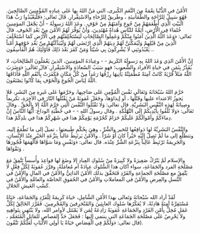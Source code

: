 الأَمْنُ في الدُّنْيا نِعْمَةٌ مِنَ النَّعَمِ الكُبرى، التي مَنَّ اللهُ بِها عَلى عِبادِهِ المُؤْمِنِينَ الصَّالِحِينَ. فَهُوَ سَبِيلٌ لِلرَّاحَةِ والطَّمَأنينَةِ ، وطَريقٌ لِلرَّخاءِ والاسْتِقْرارِ. قَالَ تَعالى: ﴿فَلْيَعْبُدُوا رَبَّ هَذَا الْبَيْتِ الَّذِي أَطْعَمَهُمْ مِنْ جُوعِ وَآمَنَهُمْ مِنْ خَوْفٍ . وعَدَ اللهُ رَسولَهُ - أَنْ يَجْعَلَ المؤمِنينَ خُلفاءَ فِي الْأَرْضِ، أَئِمَّةً للنَّاسِ هُداةً مُهْتَدِينَ، وَأَنْ يُوَفِّرَ لَهُمُ الأَمْنَ مِنْ بَعْدِ الخَوفِ. قالَ تَعالى: ﴿وَعَدَ اللَّهُ الَّذِينَ آمَنُوا مِنْكُمْ وَعَمِلُوا الصَّالِحَاتِ لَيَسْتَخْلِفَنَّهُم فِي الْأَرْضِ كَمَا اسْتَخْلَفَ الَّذِينَ مِنْ قَبْلِهِمْ وَلَيُمَكِّنَنَّ لَهُمْ دِينَهُمْ الَّذِي ارْتَضَى لَهُمْ وَلَيُبَدِّلَنَّهُمْ مِنْ بَعْدِ خَوْفِهِمْ أَمْناً يَعْبُدُونَنِي لَا يُشْرِكُونَ بِي شَيْئاً وَمَنْ كَفَرَ بَعْدَ ذَلِكَ فَأُوْلَئِكَ هُمُ الْفَاسِقُون ..

إِنَّ الأَمْنَ الذِي وَعَدَ اللهُ بِهِ رَسولَهُ الكَريمَ - - وعِبادَهُ المؤمِنينَ، الذينَ يَعْمَلُونَ الصَّالِحَاتِ، لا يُقَدَّرُ بِثَمَنٍ في حَياةِ الأفراد والشُّعوب؛ فهو سَبَبُ السّعادَةِ والاسْتِقْرارِ.  َقالَ تَعَالَى: ﴿وَضَرَبَ اللَّهُ مَثَلاً قَرْيَةً كَانَتْ آمِنَةً مُطْمَئِنَّةً يَأْتِيهَا رِزْقُهَا رَغَداً مِنْ كُلِّ مَكَانٍ فَكَفَرَتْ بِأَنْعُمِ اللَّهِ فَأَذَاقَهَا اللَّهُ لِبَاسَ الْجُوعِ وَالْخَوْفِ بِمَا كَانُوا يَصْنَعُونَ.

حَرَّمَ اللهُ سُبْحَانَهُ وَتَعَالَى نَفْسَ الْمُؤْمِنِ عَلى صَاحِبِها، وحَرَّمَها عَلى غَيرِهِ مِنَ البَشَرِ، فَلا يَجوزُ الاعتداء عليها وقَتْلُها ، أو إيذاؤها، وجَعَلَ عُقوبَةً مَنْ يَقْتُلُها النّارَ في الآخِرَةِ، تكريماً وصِيانَةً لِهذِهِ النَّفْسِ البَشَرِيَّةِ. قال تعالى: وَلا تَقْتُلُوا النَّفْسَ الَّتِي حَرَّمَ اللَّهُ إِلا بِالْحَقِّ . وقالَ تَعَالَى: ﴿وَلا تُلْقُوا بِأَيْدِيكُمْ إِلَى التَّهْلُكَةِ . وقال رسولُ اللهِ - - في خُطْبَةِ الوداع: أَيُّهَا النَّاسُ إِنَّ دِماءَكُمْ وأمْوالَكُمْ عَلَيكُمْ حَرَامٌ كَحُرْمَةِ يَوْمِكُمْ هذا في شَهْرِكُمْ هذا في بلدِكُمْ هذا.

والنَّفْسُ البَشَرِيَّةُ لها دَوافِعُها للخير والشَّرِّ ، وهِيَ بِحُكْمِ طَبيعتها ، تميلُ إلى ما تَطْمَعُ إليه، وتتطلَّع إلى ما لَمْ تَصِلْ إِلَيْهِ خَيْراً كانَ أَوْ شَرّاً . والأَمْنُ يَرتَبِطُ غالباً بِنَزَّعَةِ الخَيْرِ عِنْدَ الإِنْسانِ، وَالجَرِيمَةُ تَرْتَبِطُ عَالِباً بِنَزْعَةِ الشَّرِّ عِنْدَه. قال تعالى: ﴿وَنَفْسٍ وَمَا سَوَّاهَا فَأَلْهَمَهَا فُجُورَهَا وَتَقْوَاهَا .

والإسلام لَمْ يَتْرُكْ صَغِيرَةً ولا كَبِيرَةً مِنْ سُلوكِ العِبادِ إلا وضَعَ لها قواعِدَ وأُسساً تَتَّفِقُ مَعَ مَصْلَحَةِ الفرد والجَمَاعَةِ، سواء أكان هذا السُّلوك عِبادَةً أم مُعامَلَةً، وقرَّرَ عُقوبَةً لِكُلِّ فِعْلٍ لا يَتَّفِقُ مع مَصْلَحَةِ الجماعةِ والفَرْدِ فَتَحَقَّقَ بذلك الأَمْنُ الذاتِيُّ والأَمْنُ في المالِ والأَمْنُ في النَّسلِ والعِرضِ والأَمْنُ في المعاملاتِ والأمْنُ في الحُقوقِ الخاصَّة والعامَّةِ والأَمْنُ في كَسْبِ العَيشِ الحَلالِ.

لَقَدْ أراد الله سُبْحانَهُ وَتَعالى بهذا الأَمْنِ الشَّامِلِ، حَياةَ كَرِيمَةً لِلْفَرْدِ وَالجَمَاعَةِ، حَيَاةً مُسْتَقِرَّةً آمِنَةً هَادِئَةً، لا يُعَكُرُها سُلوك العابِثِينَ وَالمُنْحَرِفينَ وَالمُجْرِمِينَ. فَقَرَّرَ الخَالِقُ لِكُلِّ عَمَلٍ مُخِلٌّ بِأَمْنِ الفَرْدِ والجَمَاعَةِ عُقوبَةً رَادِعَةً لِمَن لا يَمْتَثل لأوامر الله، ولا يَنْتَهِي بِنَواهِيهِ ولا يَحْرِصُ عَلَى مَصْلَحَةِ الجَمَاعَةِ التي ينتمي إليها : فَجَعَلَ حَدَّ القصاص للقاتِلِ الْمُتَعَمَّدِ ، قال تعالى: ﴿وَلَكُمْ فِي الْقِصَاصِ حَيَاةٌ يَا أُولِي الأَلْبَابِ لَعَلَّكُمْ تَتَّقُونَ).
